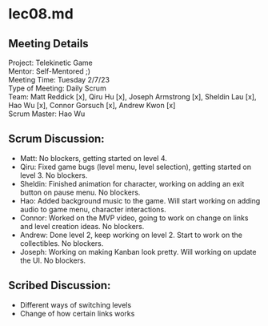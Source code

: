 # lec08.md

## Meeting Details

Project: Telekinetic Game  
Mentor: Self-Mentored ;)  
Meeting Time: Tuesday 2/7/23  
Type of Meeting: Daily Scrum  
Team: Matt Reddick [x], Qiru Hu [x], Joseph Armstrong [x], Sheldin Lau [x], Hao Wu [x], Connor Gorsuch [x], Andrew Kwon [x]  
Scrum Master: Hao Wu  

## Scrum Discussion:

- Matt: No blockers, getting started on level 4.
- Qiru: Fixed game bugs (level menu, level selection), getting started on level 3. No blockers.
- Sheldin: Finished animation for character, working on adding an exit button on pause menu. No blockers.
- Hao: Added background music to the game. Will start working on adding audio to game menu, character interactions.
- Connor: Worked on the MVP video, going to work on change on links and level creation ideas. No blockers.
- Andrew: Done level 2, keep working on level 2. Start to work on the collectibles. No blockers.
- Joseph: Working on making Kanban look pretty. Will working on update the UI. No blockers.

## Scribed Discussion:

- Different ways of switching levels
- Change of how certain links works
